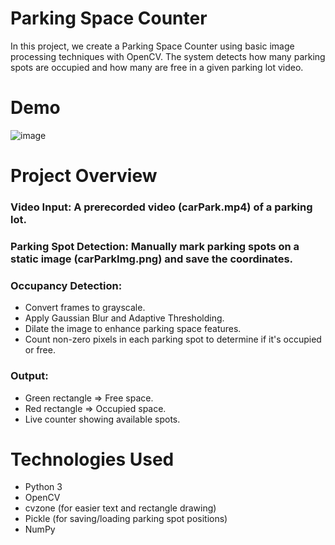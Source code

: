 # Parking Space Counter

In this project, we create a Parking Space Counter using basic image processing techniques with OpenCV.
The system detects how many parking spots are occupied and how many are free in a given parking lot video.

# Demo

![image](https://github.com/user-attachments/assets/c659ff5b-ad67-4d6c-b7d6-28b64a87d516)

# Project Overview
### Video Input: A prerecorded video (carPark.mp4) of a parking lot.
### Parking Spot Detection: Manually mark parking spots on a static image (carParkImg.png) and save the coordinates.
### Occupancy Detection:
  - Convert frames to grayscale.
  - Apply Gaussian Blur and Adaptive Thresholding.
  - Dilate the image to enhance parking space features.
  - Count non-zero pixels in each parking spot to determine if it's occupied or free.
### Output:
  - Green rectangle => Free space.
  - Red rectangle => Occupied space.
  - Live counter showing available spots.

# Technologies Used
- Python 3
- OpenCV
- cvzone (for easier text and rectangle drawing)
- Pickle (for saving/loading parking spot positions)
- NumPy
